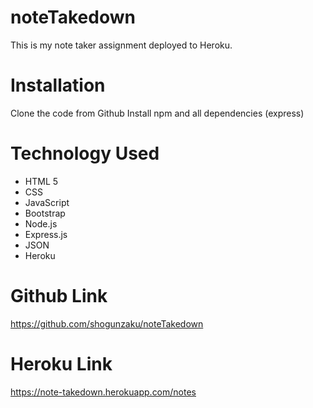 # noteTakedown

This is my note taker assignment deployed to Heroku.

# Installation

Clone the code from Github
Install npm and all dependencies (express)

# Technology Used

- HTML 5
- CSS
- JavaScript
- Bootstrap
- Node.js
- Express.js
- JSON
- Heroku

# Github Link

https://github.com/shogunzaku/noteTakedown

# Heroku Link

https://note-takedown.herokuapp.com/notes
